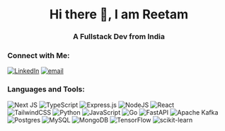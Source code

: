 <div align="center">

# Hi there 👋, I am Reetam 

### A Fullstack Dev from India

</div>

<!--
⚡️ Building with Next.js, React, Node.js & breaking stuff (on purpose)<br>☕ Code. Debug. Repeat.<br>
-->

### Connect with Me:
[![LinkedIn](https://img.shields.io/badge/LinkedIn-%230077B5.svg?logo=linkedin&logoColor=white)](https://linkedin.com/in/reetam-borgohain) [![email](https://img.shields.io/badge/Email-D14836?logo=gmail&logoColor=white)](mailto:reetambg@gmail.com) 

### Languages and Tools:
![Next JS](https://img.shields.io/badge/Next-black?style=for-the-badge&logo=next.js&logoColor=white)
![TypeScript](https://img.shields.io/badge/typescript-%23007ACC.svg?style=for-the-badge&logo=typescript&logoColor=white) 
![Express.js](https://img.shields.io/badge/express.js-%23404d59.svg?style=for-the-badge&logo=express&logoColor=%2361DAFB)
![NodeJS](https://img.shields.io/badge/node.js-6DA55F?style=for-the-badge&logo=node.js&logoColor=white)
![React](https://img.shields.io/badge/react-%2320232a.svg?style=for-the-badge&logo=react&logoColor=%2361DAFB)<br>
![TailwindCSS](https://img.shields.io/badge/tailwindcss-%2338B2AC.svg?style=for-the-badge&logo=tailwind-css&logoColor=white)
![Python](https://img.shields.io/badge/python-3670A0?style=for-the-badge&logo=python&logoColor=ffdd54)
![JavaScript](https://img.shields.io/badge/javascript-%23323330.svg?style=for-the-badge&logo=javascript&logoColor=%23F7DF1E)
![Go](https://img.shields.io/badge/go-%2300ADD8.svg?style=for-the-badge&logo=go&logoColor=white) 
![FastAPI](https://img.shields.io/badge/FastAPI-005571?style=for-the-badge&logo=fastapi) 
![Apache Kafka](https://img.shields.io/badge/Apache%20Kafka-000?style=for-the-badge&logo=apachekafka)<br>
![Postgres](https://img.shields.io/badge/postgres-%23316192.svg?style=for-the-badge&logo=postgresql&logoColor=white)
![MySQL](https://img.shields.io/badge/mysql-4479A1.svg?style=for-the-badge&logo=mysql&logoColor=white)
![MongoDB](https://img.shields.io/badge/MongoDB-%234ea94b.svg?style=for-the-badge&logo=mongodb&logoColor=white)
![TensorFlow](https://img.shields.io/badge/TensorFlow-%23FF6F00.svg?style=for-the-badge&logo=TensorFlow&logoColor=white)
![scikit-learn](https://img.shields.io/badge/scikit--learn-%23F7931E.svg?style=for-the-badge&logo=scikit-learn&logoColor=white)


<!--
### GitHub Stats:
![](https://github-readme-stats.vercel.app/api?username=ReetamBG&theme=default_repocard&hide_border=true&include_all_commits=true&count_private=true)<br/>
![](https://nirzak-streak-stats.vercel.app/?user=ReetamBG&theme=default_repocard&hide_border=true)<br/>
![](https://github-readme-stats.vercel.app/api/top-langs/?username=ReetamBG&theme=default_repocard&hide_border=true&include_all_commits=true&count_private=true&layout=compact)

<div align="center">
  
### ✍️ Random Dev Quote
![](https://quotes-github-readme.vercel.app/api?type=vetical&theme=light)

</div>
-->


<!--
### 🔝 Top Contributed Repo
![](https://github-contributor-stats.vercel.app/api?username=ReetamBG&limit=5&theme=default_repocard&combine_all_yearly_contributions=true)

---
[![](https://visitcount.itsvg.in/api?id=ReetamBG&icon=0&color=0)](https://visitcount.itsvg.in)
-->



<!-- Proudly created with GPRM ( https://gprm.itsvg.in ) -->
